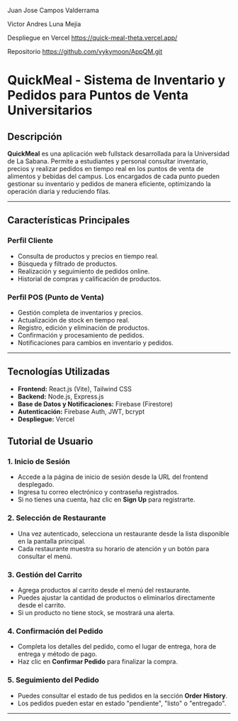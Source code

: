 Juan Jose Campos Valderrama

Victor Andres Luna Mejia

Despliegue en Vercel
https://quick-meal-theta.vercel.app/

Repositorio 
https://github.com/vykymoon/AppQM.git


# QuickMeal - Sistema de Inventario y Pedidos para Puntos de Venta Universitarios

## Descripción

**QuickMeal** es una aplicación web fullstack desarrollada para la Universidad de La Sabana. Permite a estudiantes y personal consultar inventario, precios y realizar pedidos en tiempo real en los puntos de venta de alimentos y bebidas del campus. Los encargados de cada punto pueden gestionar su inventario y pedidos de manera eficiente, optimizando la operación diaria y reduciendo filas.

---

## Características Principales

### Perfil Cliente
- Consulta de productos y precios en tiempo real.
- Búsqueda y filtrado de productos.
- Realización y seguimiento de pedidos online.
- Historial de compras y calificación de productos.

### Perfil POS (Punto de Venta)
- Gestión completa de inventarios y precios.
- Actualización de stock en tiempo real.
- Registro, edición y eliminación de productos.
- Confirmación y procesamiento de pedidos.
- Notificaciones para cambios en inventario y pedidos.

---

## Tecnologías Utilizadas

- **Frontend:** React.js (Vite), Tailwind CSS
- **Backend:** Node.js, Express.js
- **Base de Datos y Notificaciones:** Firebase (Firestore)
- **Autenticación:** Firebase Auth, JWT, bcrypt
- **Despliegue:** Vercel

## **Tutorial de Usuario**

### **1. Inicio de Sesión**
- Accede a la página de inicio de sesión desde la URL del frontend desplegado.
- Ingresa tu correo electrónico y contraseña registrados.
- Si no tienes una cuenta, haz clic en **Sign Up** para registrarte.

### **2. Selección de Restaurante**
- Una vez autenticado, selecciona un restaurante desde la lista disponible en la pantalla principal.
- Cada restaurante muestra su horario de atención y un botón para consultar el menú.

### **3. Gestión del Carrito**
- Agrega productos al carrito desde el menú del restaurante.
- Puedes ajustar la cantidad de productos o eliminarlos directamente desde el carrito.
- Si un producto no tiene stock, se mostrará una alerta.

### **4. Confirmación del Pedido**
- Completa los detalles del pedido, como el lugar de entrega, hora de entrega y método de pago.
- Haz clic en **Confirmar Pedido** para finalizar la compra.

### **5. Seguimiento del Pedido**
- Puedes consultar el estado de tus pedidos en la sección **Order History**.
- Los pedidos pueden estar en estado "pendiente", "listo" o "entregado".

---

